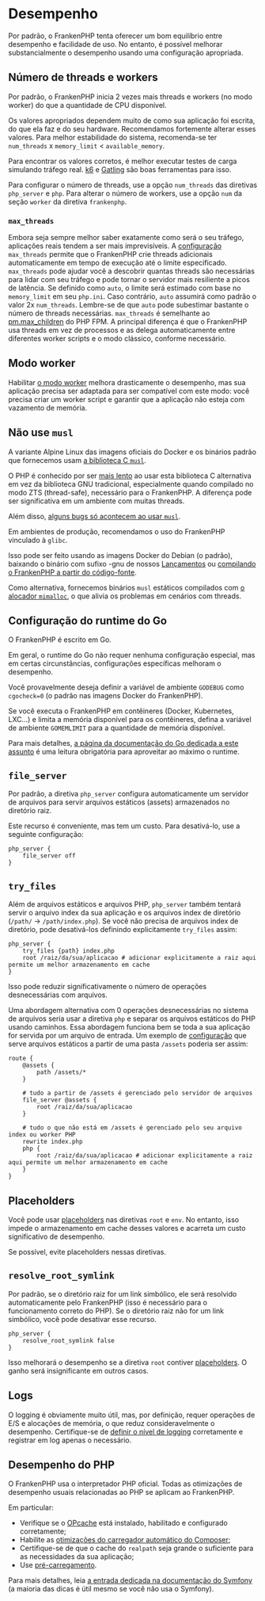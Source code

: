 <!--
[//]: # Copyright (c) 2022-present Kévin Dunglas.

[//]: # Documentation licensed under the MIT License.
[//]: # The original work was translated from English into Brazilian Portuguese.
[//]: # https://github.com/php/frankenphp/blob/main/LICENSE

source_url: https://github.com/php/frankenphp/blob/main/docs/performance.md
revision: ac900e0df433d6f05df11eefe1e2ba88fa6dac5e
status: ready
-->

# Desempenho

Por padrão, o FrankenPHP tenta oferecer um bom equilíbrio entre desempenho e
facilidade de uso.
No entanto, é possível melhorar substancialmente o desempenho usando uma
configuração apropriada.

## Número de threads e workers

Por padrão, o FrankenPHP inicia 2 vezes mais threads e workers (no modo worker)
do que a quantidade de CPU disponível.

Os valores apropriados dependem muito de como sua aplicação foi escrita, do que
ela faz e do seu hardware.
Recomendamos fortemente alterar esses valores.
Para melhor estabilidade do sistema, recomenda-se ter `num_threads` x
`memory_limit` < `available_memory`.

Para encontrar os valores corretos, é melhor executar testes de carga simulando
tráfego real.
[k6](https://k6.io) e [Gatling](https://gatling.io) são boas ferramentas para
isso.

Para configurar o número de threads, use a opção `num_threads` das diretivas
`php_server` e `php`.
Para alterar o número de workers, use a opção `num` da seção `worker` da
diretiva `frankenphp`.

### `max_threads`

Embora seja sempre melhor saber exatamente como será o seu tráfego, aplicações
reais tendem a ser mais imprevisíveis.
A [configuração](config.md#configuracao-do-caddyfile) `max_threads` permite que
o FrankenPHP crie threads adicionais automaticamente em tempo de execução até o
limite especificado.
`max_threads` pode ajudar você a descobrir quantas threads são necessárias para
lidar com seu tráfego e pode tornar o servidor mais resiliente a picos de
latência.
Se definido como `auto`, o limite será estimado com base no `memory_limit` em
seu `php.ini`.
Caso contrário, `auto` assumirá como padrão o valor 2x `num_threads`.
Lembre-se de que `auto` pode subestimar bastante o número de threads
necessárias.
`max_threads` é semelhante ao
[pm.max_children](https://www.php.net/manual/pt_BR/install.fpm.configuration.php#pm.max-children)
do PHP FPM.
A principal diferença é que o FrankenPHP usa threads em vez de processos e as
delega automaticamente entre diferentes worker scripts e o modo clássico,
conforme necessário.

## Modo worker

Habilitar [o modo worker](worker.md) melhora drasticamente o desempenho, mas sua
aplicação precisa ser adaptada para ser compatível com este modo: você precisa
criar um worker script e garantir que a aplicação não esteja com vazamento de
memória.

## Não use `musl`

A variante Alpine Linux das imagens oficiais do Docker e os binários padrão que
fornecemos usam [a biblioteca C `musl`](https://musl.libc.org).

O PHP é conhecido por ser
[mais lento](https://gitlab.alpinelinux.org/alpine/aports/-/issues/14381)
ao usar esta biblioteca C alternativa em vez da biblioteca GNU tradicional,
especialmente quando compilado no modo ZTS (thread-safe), necessário para o
FrankenPHP.
A diferença pode ser significativa em um ambiente com muitas threads.

Além disso,
[alguns bugs só acontecem ao usar `musl`](https://github.com/php/php-src/issues?q=sort%3Aupdated-desc+is%3Aissue+is%3Aopen+label%3ABug+musl).

Em ambientes de produção, recomendamos o uso do FrankenPHP vinculado à `glibc`.

Isso pode ser feito usando as imagens Docker do Debian (o padrão), baixando o
binário com sufixo -gnu de nossos
[Lançamentos](https://github.com/dunglas/frankenphp/releases) ou
[compilando o FrankenPHP a partir do código-fonte](compile.md).

Como alternativa, fornecemos binários `musl` estáticos compilados com
[o alocador `mimalloc`](https://github.com/microsoft/mimalloc), o que alivia os
problemas em cenários com threads.

## Configuração do runtime do Go

O FrankenPHP é escrito em Go.

Em geral, o runtime do Go não requer nenhuma configuração especial, mas em
certas circunstâncias, configurações específicas melhoram o desempenho.

Você provavelmente deseja definir a variável de ambiente `GODEBUG` como
`cgocheck=0` (o padrão nas imagens Docker do FrankenPHP).

Se você executa o FrankenPHP em contêineres (Docker, Kubernetes, LXC...) e
limita a memória disponível para os contêineres, defina a variável de ambiente
`GOMEMLIMIT` para a quantidade de memória disponível.

Para mais detalhes,
[a página da documentação do Go dedicada a este assunto](https://pkg.go.dev/runtime#hdr-Environment_Variables)
é uma leitura obrigatória para aproveitar ao máximo o runtime.

## `file_server`

Por padrão, a diretiva `php_server` configura automaticamente um servidor de
arquivos para servir arquivos estáticos (assets) armazenados no diretório raiz.

Este recurso é conveniente, mas tem um custo.
Para desativá-lo, use a seguinte configuração:

```caddyfile
php_server {
    file_server off
}
```

## `try_files`

Além de arquivos estáticos e arquivos PHP, `php_server` também tentará servir o
arquivo index da sua aplicação e os arquivos index de diretório (`/path/` ->
`/path/index.php`).
Se você não precisa de arquivos index de diretório, pode desativá-los definindo
explicitamente `try_files` assim:

```caddyfile
php_server {
    try_files {path} index.php
    root /raiz/da/sua/aplicacao # adicionar explicitamente a raiz aqui permite um melhor armazenamento em cache
}
```

Isso pode reduzir significativamente o número de operações desnecessárias com
arquivos.

Uma abordagem alternativa com 0 operações desnecessárias no sistema de arquivos
seria usar a diretiva `php` e separar os arquivos estáticos do PHP usando
caminhos.
Essa abordagem funciona bem se toda a sua aplicação for servida por um arquivo
de entrada.
Um exemplo de [configuração](config.md#configuracao-do-caddyfile) que serve
arquivos estáticos a partir de uma pasta `/assets` poderia ser assim:

```caddyfile
route {
    @assets {
        path /assets/*
    }

    # tudo a partir de /assets é gerenciado pelo servidor de arquivos
    file_server @assets {
        root /raiz/da/sua/aplicacao
    }

    # tudo o que não está em /assets é gerenciado pelo seu arquivo index ou worker PHP
    rewrite index.php
    php {
        root /raiz/da/sua/aplicacao # adicionar explicitamente a raiz aqui permite um melhor armazenamento em cache
    }
}
```

## Placeholders

Você pode usar
[placeholders](https://caddyserver.com/docs/conventions#placeholders) nas
diretivas `root` e `env`.
No entanto, isso impede o armazenamento em cache desses valores e acarreta um
custo significativo de desempenho.

Se possível, evite placeholders nessas diretivas.

## `resolve_root_symlink`

Por padrão, se o diretório raiz for um link simbólico, ele será resolvido
automaticamente pelo FrankenPHP (isso é necessário para o funcionamento correto
do PHP).
Se o diretório raiz não for um link simbólico, você pode desativar esse recurso.

```caddyfile
php_server {
    resolve_root_symlink false
}
```

Isso melhorará o desempenho se a diretiva `root` contiver
[placeholders](https://caddyserver.com/docs/conventions#placeholders).
O ganho será insignificante em outros casos.

## Logs

O logging é obviamente muito útil, mas, por definição, requer operações de E/S e
alocações de memória, o que reduz consideravelmente o desempenho.
Certifique-se de
[definir o nível de logging](https://caddyserver.com/docs/caddyfile/options#log)
corretamente e registrar em log apenas o necessário.

## Desempenho do PHP

O FrankenPHP usa o interpretador PHP oficial.
Todas as otimizações de desempenho usuais relacionadas ao PHP se aplicam ao
FrankenPHP.

Em particular:

- Verifique se o [OPcache](https://www.php.net/manual/pt_BR/book.opcache.php)
  está instalado, habilitado e configurado corretamente;
- Habilite as
  [otimizações do carregador automático do Composer](https://getcomposer.org/doc/articles/autoloader-optimization.md);
- Certifique-se de que o cache do `realpath` seja grande o suficiente para as
  necessidades da sua aplicação;
- Use
  [pré-carregamento](https://www.php.net/manual/pt_BR/opcache.preloading.php).

Para mais detalhes, leia
[a entrada dedicada na documentação do Symfony](https://symfony.com/doc/current/performance.html)
(a maioria das dicas é útil mesmo se você não usa o Symfony).
